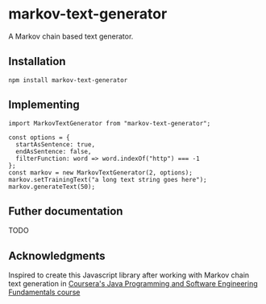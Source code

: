# markov-text-generator
A Markov chain based text generator.

## Installation

    npm install markov-text-generator

## Implementing

    
    import MarkovTextGenerator from "markov-text-generator";

    const options = {
      startAsSentence: true,
      endAsSentence: false,
      filterFunction: word => word.indexOf("http") === -1
    };
    const markov = new MarkovTextGenerator(2, options);
    markov.setTrainingText("a long text string goes here");
    markov.generateText(50);

## Futher documentation

TODO


## Acknowledgments

Inspired to create this Javascript library after working with Markov chain text generation in [Coursera's Java Programming and Software Engineering Fundamentals course](https://www.coursera.org/specializations/java-programming)
